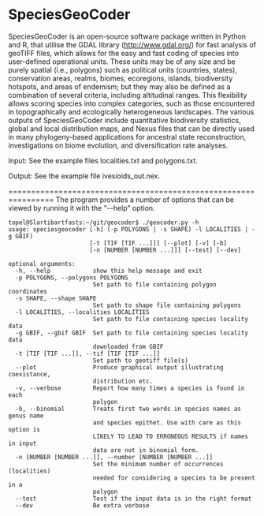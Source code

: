 # SpeciesGeoCoder

SpeciesGeoCoder is an open-source software package written in Python and R, that utilise the GDAL library (http://www.gdal.org/) for fast analysis of geoTIFF files, which allows for the easy and fast coding of species into user-defined operational units. These units may be of any size and be purely spatial (i.e., polygons) such as political units (countries, states), conservation areas, realms, biomes, ecoregions, islands, biodiversity hotspots, and areas of endemism; but they may also be defined as a combination of several criteria, including altitudinal ranges. This flexibility allows scoring species into complex categories, such as those encountered in topographically and ecologically heterogeneous landscapes. The various outputs of SpeciesGeoCoder include quantitative biodiversity statistics, global and local distribution maps, and Nexus files that can be directly used in many phylogeny-based applications for ancestral state reconstruction, investigations on biome evolution, and diversification rate analyses. 

Input:  See the example files localities.txt and polygons.txt.

Output: See the example file ivesioids_out.nex.

================================================================
The program provides a number of options that can be viewed by 
running it with the "--help" option.

```
topel@Slartibartfasts:~/git/geocoder$ ./geocoder.py -h
usage: speciesgeocoder [-h] (-p POLYGONS | -s SHAPE) -l LOCALITIES | -g GBIF)
                       [-t [TIF [TIF ...]]] [--plot] [-v] [-b]
                       [-n [NUMBER [NUMBER ...]]] [--test] [--dev]

optional arguments:
  -h, --help            show this help message and exit
  -p POLYGONS, --polygons POLYGONS
                        Set path to file containing polygon coordinates
  -s SHAPE, --shape SHAPE
                        Set path to shape file containing polygons
  -l LOCALITIES, --localities LOCALITIES
                        Set path to file containing species locality data
  -g GBIF, --gbif GBIF  Set path to file containing species locality data
                        downloaded from GBIF
  -t [TIF [TIF ...]], --tif [TIF [TIF ...]]
                        Set path to geotiff file(s)
  --plot                Produce graphical output illustrating coexistance,
                        distribution etc.
  -v, --verbose         Report how many times a species is found in each
                        polygon
  -b, --binomial        Treats first two words in species names as genus name
                        and species epithet. Use with care as this option is
                        LIKELY TO LEAD TO ERRONEOUS RESULTS if names in input
                        data are not in binomial form.
  -n [NUMBER [NUMBER ...]], --number [NUMBER [NUMBER ...]]
                        Set the minimum number of occurrences (localities)
                        needed for considering a species to be present in a
                        polygon
  --test                Test if the input data is in the right format
  --dev                 Be extra verbose
```

